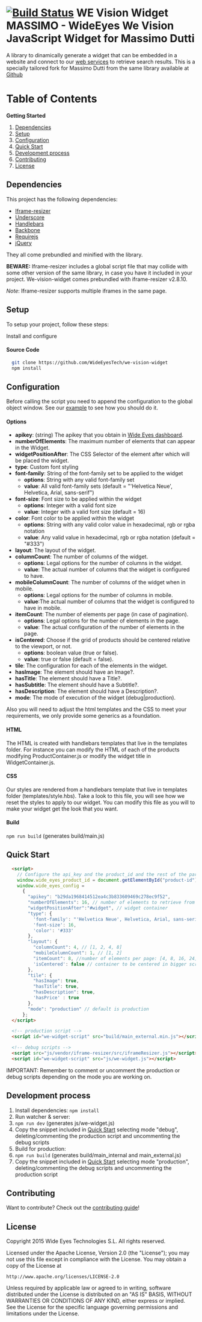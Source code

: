 [![Build Status](https://travis-ci.org/WideEyesTech/we-vision-widget.svg?branch=master)](https://travis-ci.org/WideEyesTech/we-vision-widget)
WE Vision Widget MASSIMO - WideEyes We Vision JavaScript Widget for Massimo Dutti
==============

A library to dinamically generate a widget that can be embedded in a website and connect to our [web services](http://docs.wide-eyes.it) to retrieve search results.
This is a specially tailored fork for Massimo Dutti from the same library available at [Github](https://github.com/WideEyesTech/we-vision-widget)

Table of Contents
=================
**Getting Started**

1. [Dependencies](#dependencies)
1. [Setup](#setup)
1. [Configuration](#configuration)
1. [Quick Start](#quick-start)
1. [Development process](#development-process)
1. [Contributing](#contributing)
1. [License](#license)

Dependencies
-------------

This project has the following dependencies:

- [Iframe-resizer](https://github.com/davidjbradshaw/iframe-resizer)
- [Underscore](http://underscorejs.org/)
- [Handlebars](http://handlebarsjs.com/)
- [Backbone](http://backbonejs.org/)
- [Requirejs](http://requirejs.org/)
- [jQuery](http://jquery.com/)

They all come prebundled and minified with the library.

**BEWARE:** Iframe-resizer includes a global script file that may collide with some other version of the same library, in case you have it included in your project. We-vision-widget comes prebundled with iframe-resizer v2.8.10.

*Note*: Iframe-resizer supports multiple iframes in the same page.

Setup
-------------

To setup your project, follow these steps:

Install and configure

#### Source Code

```sh
  git clone https://github.com/WideEyesTech/we-vision-widget
  npm install
```

Configuration
---------------

Before calling the script you need to append the configuration to the global object window.
See our [example](example.html) to see how you should do it.

#### Options

 * **apikey**: (string) The apikey that you obtain in [Wide Eyes dashboard](http://dashboard.wide-eyes.it/#/APIkey).
 * **numberOfElements**: The maximum number of elements that can appear in the Widget.
 * **widgetPositionAfter**: The CSS Selector of the element after which will be placed the widget.
 * **type**: Custom font styling
  * **font-family**: String of the font-family set to be applied to the widget
     * **options**: String with any valid font-family set
     * **value**: All valid font-family sets (default = "'Helvetica Neue', Helvetica, Arial, sans-serif")
  * **font-size**: Font size to be applied within the widget
     * **options**: Integer with a valid font size
     * **value**: Integer with a valid font size (default = 16)
  * **color**: Font color to be applied within the widget
     * **options**: String with any valid color value in hexadecimal, rgb or rgba notation
     * **value**: Any valid value in hexadecimal, rgb or rgba notation (default = "#333")
 * **layout**: The layout of the widget.
  * **columnCount**: The number of columns of the widget.
     * **options**: Legal options for the number of columns in the widget.
     * **value**: The actual number of columns that the widget is configured to have.
  * **mobileColumnCount**: The number of columns of the widget when in mobile.
     * **options**: Legal options for the number of columns in mobile.
     * **value**:The actual number of columns that the widget is configured to have in mobile.
  * **itemCount**: The number of elements per page (in case of pagination).
     * **options**: Legal options for the number of elements in the page.
     * **value**: The actual configuration of the number of elements in the page.
  * **isCentered**: Choose if the grid of products should be centered relative to the viewport, or not.
     * **options**: boolean value (true or false).
     * **value**: true or false (default = false).
 * **tile**: The configuration for each of the elements in the widget.
  * **hasImage**: The element should have an Image?.
  * **hasTitle**: The element should have a Title?.
  * **hasSubtitle**: The element should have a Subtitle?.
  * **hasDescription**: The element should have a Description?.
 * **mode**: The mode of execution of the widget (debug|production).

Also you will need to adjust the html templates and the CSS to meet your requirements, we only provide some generics as a foundation.

#### HTML

The HTML is created with handlebars templates that live in the templates folder. For instance you can modify the HTML of each of the products modifying ProductContainer.js
or modify the widget title in WidgetContainer.js.

#### CSS

Our styles are rendered from a handlebars template that live in templates folder (templates/style.hbs).
Take a look to this file, you will see how we reset the styles to apply to our widget.
You can modify this file as you will to make your widget get the look that you want.

#### Build

```npm run build``` (generates build/main.js)


Quick Start
-------------

```html
  <script>
    // Configure the api_key and the product_id and the rest of the parameters.
    window.wide_eyes_product_id = document.getElementById("product-id").innerHTML;
    window.wide_eyes_config =
      {
        "apikey": "b29da1968414512ea4c3b833609469c278ec9f52",
        "numberOfElements": 16, // number of elements to retrieve from API
        "widgetPositionAfter":"#widget", // widget container
        "type": {
          'font-family': "'Helvetica Neue', Helvetica, Arial, sans-serif",
          'font-size': 16,
          'color': '#333'
        },
        "layout": {
          "columnCount": 4, // [1, 2, 4, 8]
          "mobileColumnCount": 1, // [1, 2]
          "itemCount": 8, //number of elements per page: [4, 8, 16, 24]
          'isCentered': false // container to be centered in bigger screens: true or false
        },
        "tile": {
          "hasImage": true,
          "hasTitle": true,
          "hasDescription": true,
          'hasPrice' : true
        },
        "mode": "production" // default is production
      };
  </script>

  <!-- production script -->
  <script id="we-widget-script" src="build/main_external.min.js"></script>

  <!-- debug scripts -->
  <script src="js/vendor/iframe-resizer/src/iframeResizer.js"></script>
  <script id="we-widget-script" src="js/we-widget.js"></script>
```
IMPORTANT: Remember to comment or uncomment the production or debug scripts depending on the mode you are working on.


Development process
--------------------

1. Install dependencies: ```npm install```
2. Run watcher & server:
  1. ```npm run dev``` (generates js/we-widget.js)
  2. Copy the snippet included in [Quick Start](#quick-start) selecting mode "debug", deleting/commenting the production script and uncommenting the debug scripts
3. Build for production:
  1. ```npm run build``` (generates build/main_internal and main_external.js)
  2. Copy the snippet included in [Quick Start](#quick-start) selecting mode "production", deleting/commenting the debug scripts and uncommenting the production script

Contributing
-----------------

Want to contribute? Check out the [contributing guide](CONTRIBUTING.md)!

License
----------------

Copyright 2015 Wide Eyes Technologies S.L. All rights reserved.

Licensed under the Apache License, Version 2.0 (the "License");
you may not use this file except in compliance with the License.
You may obtain a copy of the License at

    http://www.apache.org/licenses/LICENSE-2.0

Unless required by applicable law or agreed to in writing, software
distributed under the License is distributed on an "AS IS" BASIS,
WITHOUT WARRANTIES OR CONDITIONS OF ANY KIND, either express or implied.
See the License for the specific language governing permissions and
limitations under the License.
